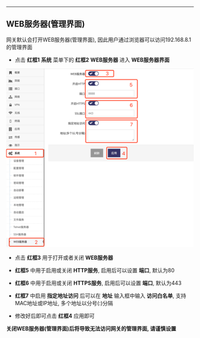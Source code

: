 ***

## WEB服务器(管理界面)

网关默认会打开WEB服务器(管理界面), 因此用户通过浏览器可以访问192.168.8.1的管理界面   

- 点击 **红框1** **系统** 菜单下的 **红框2** **WEB服务器** 进入 **WEB服务器界面**   

![avatar](./webs_cn.jpg)   

- 点击 **红框3** 用于打开或者关闭 **WEB服务器**   

- **红框5** 中用于启用或关闭 **HTTP服务**, 启用后可以设置 **端口**, 默认为80   

- **红框6** 中用于启用或关闭 **HTTPS服务**, 启用后可以设置 **端口**, 默认为443   

- **红框7** 中启用 **指定地址访问** 后可以在 **地址** 输入框中输入 **访问白名单**, 支持MAC地址或IP地址, 多个地址以分号(:)分隔   

- 修改好后即可点击 **红框4** 应用即可   

**关闭WEB服务器(管理界面)后将导致无法访问网关的管理界面, 请谨慎设置**




